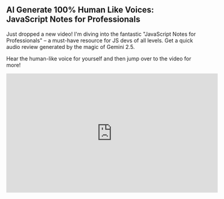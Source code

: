 ## AI Generate 100% Human Like Voices: JavaScript Notes for Professionals

Just dropped a new video! I'm diving into the fantastic "JavaScript Notes for Professionals" – a must-have resource for JS devs of all levels. Get a quick audio review generated by the magic of Gemini 2.5.

Hear the human-like voice for yourself and then jump over to the video for more!

<iframe width="560" height="315" src="https://www.youtube.com/embed/DaCPAyCPcMg?si=4C0I-NWRndH3VfiY" title="YouTube video player" frameborder="0" allow="accelerometer; autoplay; clipboard-write; encrypted-media; gyroscope; picture-in-picture; web-share" referrerpolicy="strict-origin-when-cross-origin" allowfullscreen></iframe>
